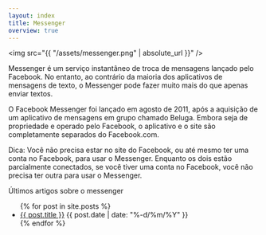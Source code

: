 ```yaml
---
layout: index
title: Messenger
overview: true
---
```


<img src="{{ "/assets/messenger.png" | absolute_url }}" />

Messenger é um serviço instantâneo de troca de mensagens lançado pelo Facebook. No entanto, ao contrário da maioria dos aplicativos de mensagens de texto, o Messenger pode fazer muito mais do que apenas enviar textos.

O Facebook Messenger foi lançado em agosto de 2011, após a aquisição de um aplicativo de mensagens em grupo chamado Beluga. Embora seja de propriedade e operado pelo Facebook, o aplicativo e o site são completamente separados do Facebook.com.

Dica: Você não precisa estar no site do Facebook, ou até mesmo ter uma conta no Facebook, para usar o Messenger. Enquanto os dois estão parcialmente conectados, se você tiver uma conta no Facebook, você não precisa ter outra para usar o Messenger.

<span class="latest-article">Últimos artigos sobre o messenger</span>

<ul class="index" markdown="0">
  {% for post in site.posts %}
    <li><a href="{{ post.url }}">{{ post.title }}</a> <span class="date">{{ post.date | date: "%-d/%m/%Y" }}</span></li>
  {% endfor %}
</ul>
